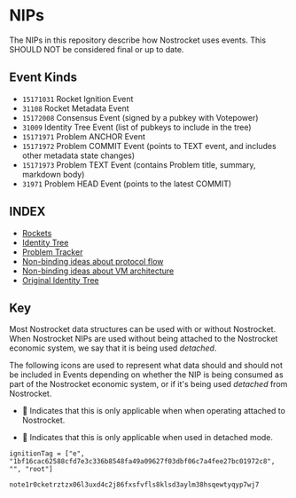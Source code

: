 # NIPs
The NIPs in this repository describe how Nostrocket uses events. This SHOULD NOT be considered final or up to date.

## Event Kinds
* `15171031` Rocket Ignition Event
* `31108` Rocket Metadata Event
* `15172008` Consensus Event (signed by a pubkey with Votepower)
* `31009` Identity Tree Event (list of pubkeys to include in the tree)
* `15171971` Problem ANCHOR Event
* `15171972` Problem COMMIT Event (points to TEXT event, and includes other metadata state changes)
* `15171973` Problem TEXT Event (contains Problem title, summary, markdown body)
* `31971` Problem HEAD Event (points to the latest COMMIT)

## INDEX

* [Rockets](Rockets.md)
* [Identity Tree](SimpleTree.md)
* [Problem Tracker](Problems.md)
* [Non-binding ideas about protocol flow](Flow.md)
* [Non-binding ideas about VM architecture](state.md)
* [Original Identity Tree](Identity.md)

## Key
Most Nostrocket data structures can be used with or without Nostrocket. When Nostrocket NIPs are used without being attached to the Nostrocket economic system, we say that it is being used *detached*. 

The following icons are used to represent what data should and should not be included in Events depending on whether the NIP is being consumed as part of the Nostrocket economic system, or if it's being used *detached* from Nostrocket.

* 🚀 Indicates that this is only applicable when when operating attached to Nostrocket.  

* 🍌 Indicates that this is only applicable when used in detached mode.

`ignitionTag = ["e", "1bf16cac62588cfd7e3c336b8548fa49a09627f03dbf06c7a4fee27bc01972c8", "", "root"]`

`note1r0cketrztzx06l3uxd4c2j86fxsfvfls8klsd3aylm38hsqewtyqyp7wj7`


